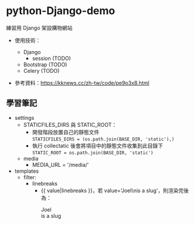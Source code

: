 # python-Django-demo
練習用 Django 架設購物網站
- 使用技術：
    - Django
        - session (TODO)
    - Bootstrap (TODO)
    - Celery (TODO)

- 參考資料：https://kknews.cc/zh-tw/code/pe9o3x8.html

## 學習筆記
- settings
    - STATICFILES_DIRS 與 STATIC_ROOT：
        - 開發階段放置自己的靜態文件  
        `STATICFILES_DIRS = (os.path.join(BASE_DIR, 'static'),)`
        - 執行 collectatic 後會將項目中的靜態文件收集到此目錄下
        `STATIC_ROOT = os.path.join(BASE_DIR, 'static')`
    - media
        - MEDIA_URL = '/media/'
- templates
    - filter:
        - linebreaks
            - {{ value|linebreaks }}，若 value='Joel\nis a slug'，則渲染完後為：<p>Joel<br>is a slug</p>

